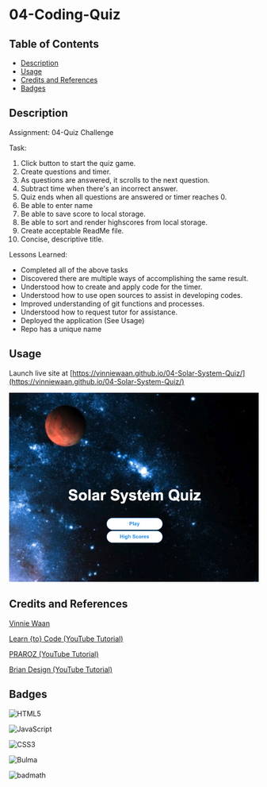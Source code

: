 # 04-Coding-Quiz
 ## Table of Contents

- [Description](#description)
- [Usage](#usage)
- [Credits and References](#credits-and-references)
- [Badges](#badges)

## Description

Assignment: 04-Quiz Challenge

Task:

1. Click button to start the quiz game.
2. Create questions and timer. 
3. As questions are answered, it scrolls to the next question.
4. Subtract time when there's an incorrect answer.
5. Quiz ends when all questions are answered or timer reaches 0.
6. Be able to enter name
7. Be able to save score to local storage.
8. Be able to sort and render highscores from local storage.
9. Create acceptable ReadMe file.
10. Concise, descriptive title.

Lessons Learned:
- Completed all of the above tasks
- Discovered there are multiple ways of accomplishing the same result.
- Understood how to create and apply code for the timer.
- Understood how to use open sources to assist in developing codes.
- Improved understanding of git functions and processes.
- Understood how to request tutor for assistance.
- Deployed the application (See Usage)
- Repo has a unique name

## Usage

Launch live site at [https://vinniewaan.github.io/04-Solar-System-Quiz/](https://vinniewaan.github.io/04-Solar-System-Quiz/) 

![Home Page Screenshot](Assets/images/Homepage_pix.png)

## Credits and References

[Vinnie Waan](https://github.com/VinnieWaan/)

[Learn {to} Code (YouTube Tutorial)](https://www.youtube.com/watch?v=icb9AUBeznQ)

[PRAROZ (YouTube Tutorial)](https://www.youtube.com/watch?v=1ydfKDwsYbU)

[Brian Design (YouTube Tutorial)](https://www.youtube.com/watch?v=f4fB9Xg2JEY)



## Badges

![HTML5](https://img.shields.io/badge/html5-%23E34F26.svg?style=for-the-badge&logo=html5&logoColor=white)

![JavaScript](https://img.shields.io/badge/javascript-%23323330.svg?style=for-the-badge&logo=javascript&logoColor=%23F7DF1E)

![CSS3](https://img.shields.io/badge/css3-%231572B6.svg?style=for-the-badge&logo=css3&logoColor=white)

![Bulma](https://img.shields.io/badge/bulma-00D0B1?style=for-the-badge&logo=bulma&logoColor=white)

![badmath](https://img.shields.io/github/languages/top/lernantino/badmath)

